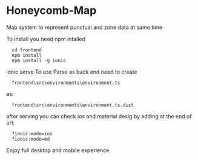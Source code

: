 # Honeycomb-Map
Map system to represent punctual and zone data at same time

To install you need npm intalled
```
  cd frontend
  npm install
  npm install -g ionic
```
ionic serve
To use Parse as back end need to create
```
  frontend\src\environments\environment.ts
```
as:
```
  frontend\src\environments\environment.ts.dist
```
after serving you can check ios and material desig by adding at the end of url:
```
  ?ionic:mode=ios
  ?ionic:mode=md
```

Enjoy full desktop and mobile experience
